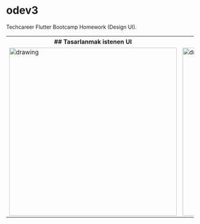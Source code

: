 # odev3

Techcareer Flutter Bootcamp Homework (Design UI).

<table>
<tr>
<th> ## Tasarlanmak istenen UI </th>
<th> ## Geliştirilen UI </th>
</tr>
<tr>
<td>

<img src="https://user-images.githubusercontent.com/9364520/186408980-98485e19-77e4-4760-a5eb-fa7359c4d90e.jpg" alt="drawing" width="%50" height="450"/>

</td>
<td>

<img src="https://user-images.githubusercontent.com/9364520/186409121-809d4be9-f950-4d56-8b26-44cfdedb05e0.png" alt="drawing" height="450"/>

</td>
</tr>
</table>










